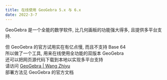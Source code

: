 ```yaml
---
title: 在线使用 GeoGebra 5.x 与 6.x
date: 2022-3-7
---
```

GeoGebra 是一个全能的数学软件, 比几何画板的功能强大得多, 且提供多平台支持.
<!--more-->
但 GeoGebra 的官方试用实在有亿点慢, 而且不支持 Base 64  
所以做了一个工具, 用来在线使用全功能的双版本 GeoGebra  
还可以把网页源代码下载到本地以实现多平台支持  
请访问 [GeoGebra | Wang Zhiyu](https://ggb.imwangzhiyu.ga)  
部署方法见 GeoGebra 的官方文档  
